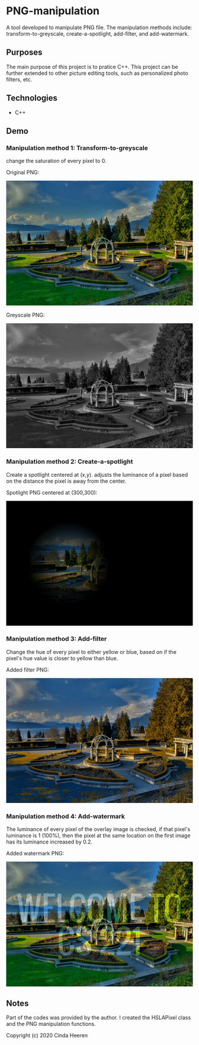 # PNG-manipulation
A tool developed to manipulate PNG file. The manipulation methods include: transform-to-greyscale, create-a-spotlight, add-filter, and add-watermark.

## Purposes
The main purpose of this project is to pratice C++. This project can be further extended to other picture editing tools, such as personalized photo filters, etc.

## Technologies
- C++

## Demo
### Manipulation method 1: Transform-to-greyscale
change the saturation of every pixel to 0.

Original PNG:

![Original picture](rosegarden.png)

Greyscale PNG:

![greyscale picture](out-grayscale.png)

### Manipulation method 2: Create-a-spotlight
Create a spotlight centered at (x,y). adjusts the luminance of a pixel based on the distance the pixel is away from the center.

Spotlight PNG centered at (300,300):

![spotlight picture](out-spotlight.png)


### Manipulation method 3: Add-filter
Change the hue of every pixel to either yellow or blue, based on if the pixel's hue value is closer to yellow than blue.

Added filter PNG:

![added a filter picture](out-ubcify.png)

### Manipulation method 4: Add-watermark
The luminance of every pixel of the overlay image is checked, if that pixel's luminance is 1 (100%), then the pixel at the same location on the first image has its luminance increased by 0.2.

Added watermark PNG:

![added a filter picture](out-watermark.png)


## Notes
Part of the codes was provided by the author. I created the HSLAPixel class and the PNG manipulation functions.


Copyright (c) 2020 Cinda Heeren

